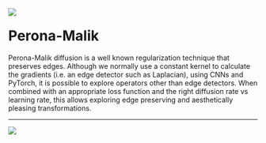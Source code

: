 
<img align="left" src="images/star.gif?raw=True">

# Perona-Malik 
Perona-Malik diffusion is a well known regularization technique that preserves edges. Although we normally use a constant kernel to calculate the gradients (i.e. an edge detector such as Laplacian), using CNNs and PyTorch, it is possible to explore operators other than edge detectors. When combined with an appropriate loss function and the right diffusion rate vs learning rate, this allows exploring edge preserving and aesthetically pleasing transformations.

---
<img align="center" src="images/profile.gif?raw=True">





